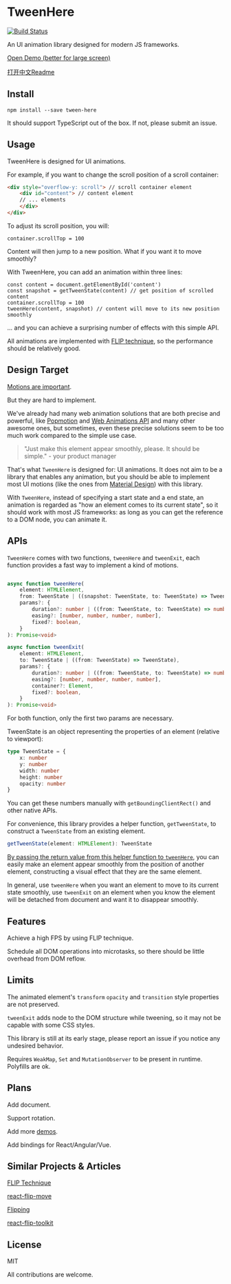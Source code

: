 # TweenHere

[![Build Status](https://travis-ci.org/pinyin/tween-here.svg?branch=master)](https://travis-ci.org/pinyin/tween-here)

An UI animation library designed for modern JS frameworks.

[Open Demo (better for large screen)](http://pinyin.github.io/tween-here)

[打开中文Readme](./README.cn.md)

## Install

`npm install --save tween-here`

It should support TypeScript out of the box. If not, please submit an issue.

## Usage

TweenHere is designed for UI animations. 

For example, if you want to change the scroll position of a scroll container:

```html
<div style="overflow-y: scroll"> // scroll container element
    <div id="content"> // content element
    // ... elements
    </div>
</div>
```
To adjust its scroll position, you will:
```
container.scrollTop = 100
```
Content will then jump to a new position. What if you want it to move smoothly? 

With TweenHere, you can add an animation within three lines:
```
const content = document.getElementById('content')
const snapshot = getTweenState(content) // get position of scrolled content
container.scrollTop = 100
tweenHere(content, snapshot) // content will move to its new position smoothly 
```

... and you can achieve a surprising number of effects with this simple API.

All animations are implemented with [FLIP technique](https://aerotwist.com/blog/flip-your-animations/), so the performance should be relatively good.

## Design Target

[Motions are important](https://material.io/guidelines/motion/material-motion.html#material-motion-why-does-motion-matter).

But they are hard to implement.

We've already had many web animation solutions that are both precise and powerful, like [Popmotion](https://popmotion.io/) and [Web Animations API](https://developer.mozilla.org/en-US/docs/Web/API/Web_Animations_API) and many other awesome ones, but sometimes, even these precise solutions seem to be too much work compared to the simple use case.

> "Just make this element appear smoothly, please. It should be simple."  - your product manager

That's what `TweenHere` is designed for: UI animations. It does not aim to be a library that enables any animation, but you should be able to implement most UI motions (like the ones from [Material Design](https://material.io/guidelines/motion/material-motion.html)) with this library.

With `TweenHere`, instead of specifying a start state and a end state, an animation is regarded as "how an element comes to its current state", so it should work with most JS frameworks: as long as you can get the reference to a DOM node, you can animate it.

## APIs

`TweenHere` comes with two functions, `tweenHere` and `tweenExit`, each function provides a fast way to implement a kind of motions. 

```typescript jsx

async function tweenHere(
    element: HTMLElement,
    from: TweenState | ((snapshot: TweenState, to: TweenState) => TweenState),
    params?: {
        duration?: number | ((from: TweenState, to: TweenState) => number),
        easing?: [number, number, number, number],
        fixed?: boolean,
    }
): Promise<void> 

async function tweenExit(
    element: HTMLElement,
    to: TweenState | ((from: TweenState) => TweenState),
    params?: {
        duration?: number | ((from: TweenState, to: TweenState) => number),
        easing?: [number, number, number, number],
        container?: Element,
        fixed?: boolean,
    }
): Promise<void> 
```

For both function, only the first two params are necessary.

TweenState is an object representing the properties of an element (relative to viewport):
```typescript jsx
type TweenState = {
    x: number
    y: number
    width: number
    height: number
    opacity: number
} 
```
You can get these numbers manually with `getBoundingClientRect()` and other native APIs. 

For convenience, this library provides a helper function, `getTweenState`, to construct a `TweenState` from an existing element. 

```typescript jsx
getTweenState(element: HTMLElement): TweenState
```

[By passing the return value from this helper function to `tweenHere`](demo/OpenListItem.tsx), you can easily make an element appear smoothly from the position of another element, constructing a visual effect that they are the same element.

In general, use `tweenHere` when you want an element to move to its current state smoothly, use `tweenExit` on an element when you know the element will be detached from document and want it to disappear smoothly.

## Features

Achieve a high FPS by using FLIP technique.

Schedule all DOM operations into microtasks, so there should be little overhead from DOM reflow.

## Limits

The animated element's `transform` `opacity` and `transition` style properties are not preserved.

`tweenExit` adds node to the DOM structure while tweening, so it may not be capable with some CSS styles.

This library is still at its early stage, please report an issue if you notice any undesired behavior.

Requires `WeakMap`, `Set` and `MutationObserver` to be present in runtime. Polyfills are ok.

## Plans

Add document.

Support rotation.

Add more [demos](http://pinyin.github.io/tween-here).

Add bindings for React/Angular/Vue.

## Similar Projects & Articles

[FLIP Technique](https://aerotwist.com/blog/flip-your-animations/)

[react-flip-move](https://github.com/joshwcomeau/react-flip-move)

[Flipping](https://github.com/davidkpiano/flipping)

[react-flip-toolkit](https://github.com/aholachek/react-flip-toolkit)

## License

MIT

All contributions are welcome.
